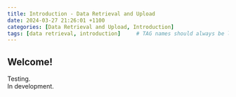 ```yaml
---
title: Introduction - Data Retrieval and Upload
date: 2024-03-27 21:26:01 +1100
categories: [Data Retrieval and Upload, Introduction]
tags: [data retrieval, introduction]     # TAG names should always be lowercase
---
```


## Welcome!

Testing.  
In development.
